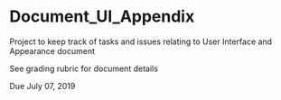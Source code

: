 # Document_UI_Appendix

Project to keep track of tasks and issues relating to User Interface and Appearance document

See grading rubric for document details

Due July 07, 2019